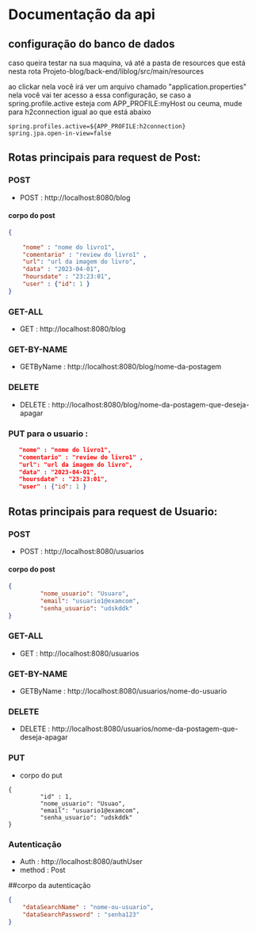 #  Documentação da api

## configuração do banco de dados

caso queira testar na sua maquina, vá até a pasta de resources que está nesta rota Projeto-blog/back-end/liblog/src/main/resources

ao clickar nela você irá ver um arquivo chamado "application.properties" nela você vai ter acesso a essa configuração, se caso a spring.profile.active esteja com APP_PROFILE:myHost ou ceuma, mude para h2connection
igual ao que está abaixo
```
spring.profiles.active=${APP_PROFILE:h2connection}
spring.jpa.open-in-view=false
```

## Rotas principais para request de Post:

### POST

* POST : http://localhost:8080/blog
  
#### corpo do post 

```json
{
 
    "nome" : "nome do livro1",
    "comentario" : "review do livro1" ,
    "url": "url da imagem do livro",
    "data" : "2023-04-01",
    "hoursdate" : "23:23:01",
    "user" : {"id": 1 }
}
```

### GET-ALL

* GET : http://localhost:8080/blog

### GET-BY-NAME 

* GETByName : http://localhost:8080/blog/nome-da-postagem

### DELETE

* DELETE : http://localhost:8080/blog/nome-da-postagem-que-deseja-apagar

### PUT para o usuario : 
 ```json
    "nome" : "nome do livro1",
    "comentario" : "review do livro1" ,
    "url": "url da imagem do livro",
    "data" : "2023-04-01",
    "hoursdate" : "23:23:01",
    "user" : {"id": 1 }

```


## Rotas principais para request de Usuario:

### POST

* POST : http://localhost:8080/usuarios
  
#### corpo do post 

```json
{
         "nome_usuario": "Usuaro",
         "email": "usuario1@examcom",
         "senha_usuario": "udskddk"
}
```

### GET-ALL

* GET : http://localhost:8080/usuarios

### GET-BY-NAME 

* GETByName : http://localhost:8080/usuarios/nome-do-usuario

### DELETE

* DELETE : http://localhost:8080/usuarios/nome-da-postagem-que-deseja-apagar

### PUT 
* corpo do put
```
{
         "id" : 1,
         "nome_usuario": "Usuao",
         "email": "usuario1@examcom",
         "senha_usuario": "udskddk"
}
```
  ### Autenticação

  * Auth : http://localhost:8080/authUser
  * method : Post
 
##corpo da autenticação
```json
{
    "dataSearchName" : "nome-ou-usuario",
    "dataSearchPassword" : "senha123"
}
```
  




